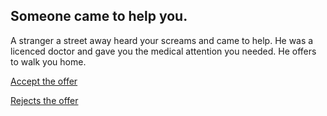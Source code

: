 ## Someone came to help you.

A stranger a street away heard your screams and came to help. He was a licenced doctor and gave you the medical attention you needed. He offers to walk you home.

[Accept the offer](go_home.md)

[Rejects the offer]()
